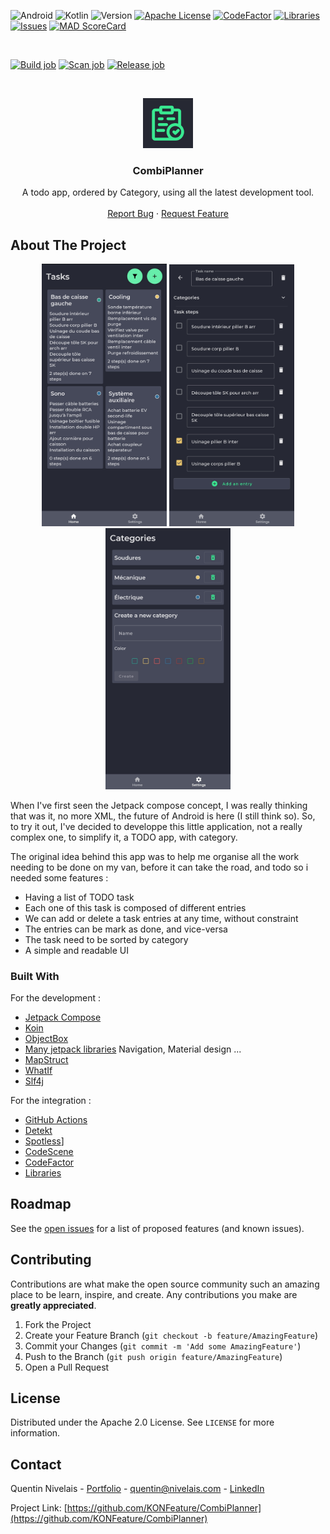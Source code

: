 ![Android][android-shield]
![Kotlin][kotlin-shield]
![Version][version-shield]
[![Apache License][license-shield]][license-url]
[![CodeFactor][codefactor-shield]][codefactor-url]
[![Libraries][libraries-shield]][libraries-url]
[![Issues][issues-shield]][issues-url]
[![MAD ScoreCard][mad-shield]][mad-url]

<br />

[![Build job][build-job-shield]][build-job-url]
[![Scan job][scan-job-shield]][scan-job-url]
[![Release job][release-job-shield]][release-job-url]

<br />
<p align="center">
  <a href="https://github.com/KONFeature/CombiPlanner">
    <img src="images/playstore-logo.png" alt="Logo" width="80" height="80">
  </a>
</p>

<h3 align="center">CombiPlanner</h3>

<p align="center">
    A todo app, ordered by Category, using all the latest development tool.
    <br />
    <br />
    <a href="https://github.com/KONFeature/CombiPlanner/issues">Report Bug</a>
    ·
    <a href="https://github.com/KONFeature/CombiPlanner/issues">Request Feature</a>
</p>


## About The Project

<p align="center">
    <img src="images/screenshots/home.jpg" alt="Logo" width="200">
    <img src="images/screenshots/task.jpg" alt="Logo" width="200">
    <img src="images/screenshots/settings.jpg" alt="Logo" width="200">
</p>

When I've first seen the Jetpack compose concept, I was really thinking that was it, no more XML, the future of Android is here (I still think so).
So, to try it out, I've decided to developpe this little application, not a really complex one, to simplify it, a TODO app, with category.

The original idea behind this app was to help me organise all the work needing to be done on my van, before it can take the road, and todo so i needed some features : 

* Having a list of TODO task
* Each one of this task is composed of different entries
* We can add or delete a task entries at any time, without constraint  
* The entries can be mark as done, and vice-versa
* The task need to be sorted by category
* A simple and readable UI

### Built With

For the development :

* [Jetpack Compose](https://developer.android.com/jetpack/compose)
* [Koin](https://insert-koin.io/)
* [ObjectBox](https://objectbox.io/)
* [Many jetpack libraries](https://developer.android.com/jetpack/androidx/explorer) Navigation, Material design ...
* [MapStruct](https://mapstruct.org/)
* [WhatIf](https://github.com/skydoves/WhatIf)
* [Slf4j](http://www.slf4j.org/)

For the integration : 

* [GitHub Actions](https://github.com/features/actions)
* [Detekt](https://github.com/detekt/detekt)  
* [Spotless](https://github.com/diffplug/spotless)]
* [CodeScene](https://codescene.io/projects/13613/jobs/127645/results)
* [CodeFactor](https://www.codefactor.io/repository/github/konfeature/combiplanner)
* [Libraries](https://libraries.io/github/KONFeature/CombiPlanner)

<!-- ROADMAP -->
## Roadmap

See the [open issues](https://github.com/KONFeature/CombiPlanner/issues) for a list of proposed features (and known issues).


## Contributing

Contributions are what make the open source community such an amazing place to be learn, inspire, and create. Any contributions you make are **greatly appreciated**.

1. Fork the Project
2. Create your Feature Branch (`git checkout -b feature/AmazingFeature`)
3. Commit your Changes (`git commit -m 'Add some AmazingFeature'`)
4. Push to the Branch (`git push origin feature/AmazingFeature`)
5. Open a Pull Request


## License

Distributed under the Apache 2.0 License. See `LICENSE` for more information.


## Contact

Quentin Nivelais - [Portfolio][website-url] - [quentin@nivelais.com][mail-url] - [LinkedIn][linkedin-url]


Project Link: [https://github.com/KONFeature/CombiPlanner](https://github.com/KONFeature/CombiPlanner)


<!-- Shield var -->
[android-shield]: https://img.shields.io/badge/Android-3DDC84?style=for-the-badge&logo=android&logoColor=white
[kotlin-shield]: https://img.shields.io/badge/Kotlin-0095D5?&style=for-the-badge&logo=kotlin&logoColor=white
[version-shield]: https://img.shields.io/github/v/tag/KONFeature/CombiPlanner.svg?label=Release&style=for-the-badge

[issues-shield]: https://img.shields.io/github/issues/KONFeature/CombiPlanner.svg?style=for-the-badge
[issues-url]: https://github.com/KONFeature/CombiPlanner/issues
[license-shield]: https://img.shields.io/github/license/KONFeature/CombiPlanner.svg?style=for-the-badge
[license-url]: https://github.com/KONFeature/CombiPlanner/blob/master/LICENSE

[codefactor-shield]: https://img.shields.io/codefactor/grade/github/KONFeature/CombiPlanner.svg?style=for-the-badge
[codefactor-url]: https://www.codefactor.io/repository/github/konfeature/combiplanner
[libraries-shield]: https://img.shields.io/librariesio/github/KONFeature/CombiPlanner.svg?style=for-the-badge
[libraries-url]: https://libraries.io/github/KONFeature/CombiPlanner
[mad-shield]: https://img.shields.io/badge/MAD%20ScoreCard-073042?style=for-the-badge&logo=android&logoColor=white
[mad-url]: https://madscorecard.withgoogle.com/scorecard/share/3751598406/

[build-job-shield]: https://img.shields.io/github/workflow/status/KONFeature/CombiPlanner/Build?label=Build&logo=github&style=for-the-badge
[build-job-url]: https://github.com/KONFeature/CombiPlanner/actions/workflows/Build.yaml
[release-job-shield]: https://img.shields.io/github/workflow/status/KONFeature/CombiPlanner/Release?label=Release&logo=github&style=for-the-badge
[release-job-url]: https://github.com/KONFeature/CombiPlanner/actions/workflows/Release.yaml
[scan-job-shield]: https://img.shields.io/github/workflow/status/KONFeature/CombiPlanner/Security%20Scan?label=Security%20Scan&logo=github&style=for-the-badge
[scan-job-url]: https://github.com/KONFeature/CombiPlanner/actions/workflows/Security.yaml

<!-- Contact var -->
[website-url]: https://nivelais.com/
[mail-url]: mailto:quentin@nivelais.com
[linkedin-url]: https://linkedin.com/in/quentin-nivelais-5081a4141